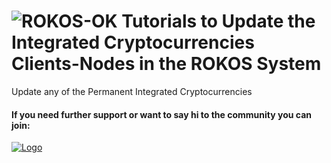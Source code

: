 ![ROKOS-OK](http://i.imgur.com/BluqVIE.png)
Tutorials to Update the Integrated Cryptocurrencies Clients-Nodes in the ROKOS System
=========================== 
Update any of the Permanent Integrated Cryptocurrencies

#### If you need further support or want to say hi to the community you can join:

<a href="https://discord.io/bitcoin">
    <img alt="Logo" src="https://discordapp.com/api/guilds/213747404745211904/widget.png?style=banner2">
  </a>
